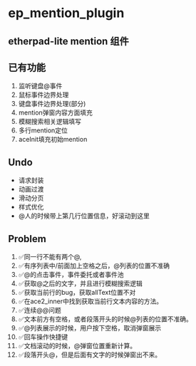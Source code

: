 # ep_mention_plugin

etherpad-lite mention 组件
---

## 已有功能

1. 监听键盘@事件
2. 鼠标事件边界处理
3. 键盘事件边界处理(部分)
4. mention弹窗内容方面填充
5. 模糊搜索相关逻辑填写
6. 多行mention定位
7. aceInit填充初始mention

## Undo

- 请求封装
- 动画过渡
- 滑动分页
- 样式优化
- @人的时候带上第几行位置信息，好滚动到这里

## Problem

1.  ✅同一行不能有两个@, 
2.  ✅有序列表中/前面加上空格之后，@列表的位置不准确
3.  ✅@的点击事件，事件委托或者事件池
4.  ✅获取@之后的文字，并且进行模糊搜索逻辑
5.  ✅获取当前行的bug，获取allText位置不对
6.  ✅在ace2_inner中找到获取当前行文本内容的方法。
7.  ✅连续@@问题
8.  ✅文本前方有空格，或者段落开头的时候@列表的位置不准确。
9.  ✅@列表展示的时候，用户按下空格，取消弹窗展示
10. ✅回车操作快捷键
11. ✅文档滚动的时候，@弹窗位置重新计算。
12. ✅段落开头@，但是后面有文字的时候弹窗出不来。
